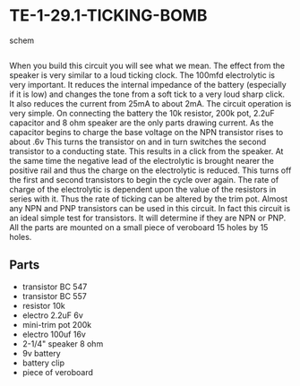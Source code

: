 # TE-1-29.1-TICKING-BOMB

schem

![]()

When you build this circuit you will see what we mean. The effect from the speaker is very similar to a loud ticking clock. The 100mfd electrolytic is very important. It reduces the internal impedance of the battery (especially if it is low) and changes the tone from a soft tick to a very loud sharp click. It also reduces the current from 25mA to about 2mA. The circuit operation is very simple. On connecting the battery the 10k resistor, 200k pot, 2.2uF capacitor and 8 ohm speaker are the only parts drawing current. As the capacitor begins to charge the base voltage on the NPN transistor rises to about .6v This turns the transistor on and in turn switches the second transistor to a conducting state. This results in a click from the speaker. At the same time the negative lead of the electrolytic is brought nearer the positive rail and thus the charge on the electrolytic is reduced. This turns off the first and second transistors to begin the cycle over again.  The rate of charge of the electrolytic is dependent upon the value of the resistors in series with it. Thus the rate of ticking can be altered by the trim pot. Almost any NPN and PNP transistors can be used in this circuit. In fact this circuit is an ideal simple test for transistors. It will determine if they are NPN or PNP. All the parts are mounted on a small piece of veroboard 15 holes by 15 holes. 
## Parts
* transistor BC 547
* transistor BC 557
* resistor 10k
* electro 2.2uF 6v
* mini-trim pot 200k
* electro 100uf 16v
* 2-1/4" speaker 8 ohm
* 9v battery
* battery clip
* piece of veroboard 
